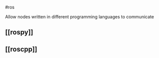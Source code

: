 #ros 

Allow nodes written in different programming languages to communicate

## [[rospy]]
## [[roscpp]]



